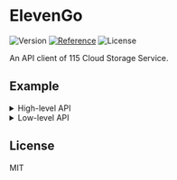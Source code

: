 # ElevenGo

![Version](https://img.shields.io/badge/release-v0.6.1-brightgreen?style=flat-square)
[![Reference](https://img.shields.io/badge/Go-Reference-blue.svg?style=flat-square)](https://pkg.go.dev/github.com/deadblue/elevengo)
![License](https://img.shields.io/:License-MIT-green.svg?style=flat-square)

An API client of 115 Cloud Storage Service.

## Example

<details>

<summary>High-level API</summary>

```go
package main

import (
    "github.com/deadblue/elevengo"
    "log"
)

func main()  {
  // Initialize agent
  agent := elevengo.Default()
  // Import credential
  credential := &elevengo.Credential{
    UID: "", CID: "", SEID: "",
  }
  if err := agent.CredentialImport(credential); err != nil {
    log.Fatalf("Import credentail error: %s", err)
  }

  // Get file list
  it, err := agent.FileIterate("dirId")
  for ; err == nil; err = it.Next() {
    file := &elevengo.File{}
    if err = it.Get(file); err == nil {
      log.Printf("File: %d => %#v", it.Index(), file)
    }
  }
  if !elevengo.IsIteratorEnd(err) {
    log.Fatalf("Iterate files error: %s", err)
  }
}
```

</details>

<details>

<summary>Low-level API</summary>

```go
package main

import (
    "github.com/deadblue/elevengo"
    "github.com/deadblue/elevengo/lowlevel/api"
    "log"
)

func main()  {
  // Initialize agent
  agent := elevengo.Default()
  // Import credential
  credential := &elevengo.Credential{
    UID: "", CID: "", SEID: "",
  }
  if err := agent.CredentialImport(credential); err != nil {
    log.Fatalf("Import credentail error: %s", err)
  }

  // Get low-level API client
  llc := agent.LowlevelClient()
  // Init FileList API spec
  spec := (&api.FiieListSpec{}).Init("dirId", 0, 32)
  // Call API
  if err = llc.CallApi(spec); err != nil {
    log.Fatalf("Call API error: %s", err)
  }
  // Parse API result
  for index, file := range spec.Result.Files {
    log.Printf("File: %d => %v", index, file)
  }
  
}
```
</details>

## License

MIT
